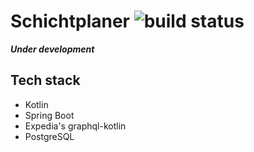 # Schichtplaner ![build status](https://github.com/fhoner/schichtplaner-api/actions/workflows/build.yaml/badge.svg)

_**Under development**_

## Tech stack

- Kotlin
- Spring Boot
- Expedia's graphql-kotlin
- PostgreSQL
